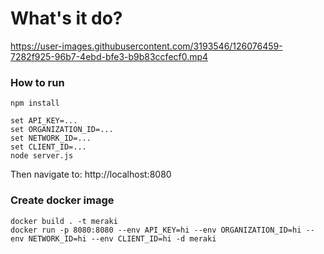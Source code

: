 # What's it do?


https://user-images.githubusercontent.com/3193546/126076459-7282f925-96b7-4ebd-bfe3-b9b83ccfecf0.mp4



### How to run
```
npm install

set API_KEY=...
set ORGANIZATION_ID=...
set NETWORK_ID=...
set CLIENT_ID=...
node server.js
```
Then navigate to: http://localhost:8080

### Create docker image
```
docker build . -t meraki
docker run -p 8080:8080 --env API_KEY=hi --env ORGANIZATION_ID=hi --env NETWORK_ID=hi --env CLIENT_ID=hi -d meraki
```
